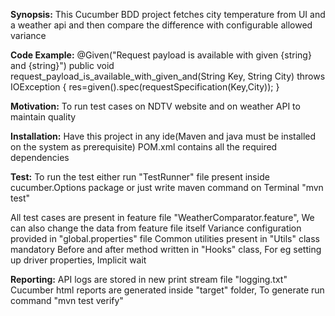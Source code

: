 **Synopsis:**
This Cucumber BDD project fetches city temperature from UI and a weather api and then compare the difference with configurable allowed variance

**Code Example:**
@Given("Request payload is available with given {string} and {string}")
    public void request_payload_is_available_with_given_and(String Key, String City) throws IOException {
        res=given().spec(requestSpecification(Key,City));
    }

**Motivation:**
To run test cases on NDTV website and on weather API to maintain quality

**Installation:**
Have this project in any ide(Maven and java must be installed on the system as prerequisite)
POM.xml contains all the required dependencies

**Test:**
To run the test either run "TestRunner" file present inside cucumber.Options package or just write maven command on Terminal "mvn test"

All test cases are present in feature file "WeatherComparator.feature", We can also change the data from feature file itself
Variance configuration provided in "global.properties" file
Common utilities present in "Utils" class
mandatory Before and after method written in "Hooks" class, For eg setting up driver properties, Implicit wait 

**Reporting:**
API logs are stored in new print stream file "logging.txt"
Cucumber html reports are generated inside "target" folder, To generate run command "mvn test verify"
    
